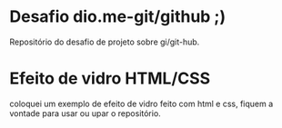 #  Desafio dio.me-git/github ;)
Repositório do desafio de projeto sobre gi/git-hub.
  
  
  # Efeito de vidro HTML/CSS
 coloquei um exemplo de efeito de vidro feito com html e css,
 fiquem a vontade para usar ou upar o repositório.
